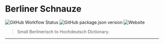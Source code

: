 # Berliner Schnauze

![GitHub Workflow Status](https://img.shields.io/github/workflow/status/felix-berlin/berliner-schnauze/cd?label=website%20build&style=flat-square)
![GitHub package.json version](https://img.shields.io/github/package-json/v/felix-berlin/berliner-schnauze?label=github&style=flat-square)
![Website](https://img.shields.io/website?style=flat-square&url=https%3A%2F%2Fberliner-schnauze.wtf)

> Small Berlinerisch to Hochdeutsch Dictionary.
---
